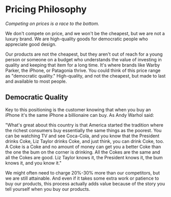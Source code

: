 # Pricing Philosophy

_Competing on prices is a race to the bottom._

We don't compete on price, and we won't be the cheapest, but we are not a luxury brand. We are high-quality goods for democratic people who appreciate good design.

Our products are not the cheapest, but they aren't out of reach for a young person or someone on a budget who understands the value of investing in quality and keeping that item for a long time. It's where brands like Warby Parker, the iPhone, or Patagonia thrive. You could think of this price range as "democratic quality." High-quality, and not the cheapest, but made to last and available to most people.

## Democratic Quality
Key to this positioning is the customer knowing that when you buy an iPhone it's the same iPhone a billionaire can buy. As Andy Warhol said:

"What's great about this country is that America started the tradition where the richest consumers buy essentially the same things as the poorest. You can be watching TV and see Coca-Cola, and you know that the President drinks Coke, Liz Taylor drinks Coke, and just think, you can drink Coke, too. A Coke is a Coke and no amount of money can get you a better Coke than the one the bum on the corner is drinking. All the Cokes are the same and all the Cokes are good. Liz Taylor knows it, the President knows it, the bum knows it, and you know it."

We might often need to charge 20%-30% more than our competitors, but we are still attainable. And even if it takes some extra work or patience to buy our products, this process actually adds value because of the story you tell yourself when you buy our products. 
